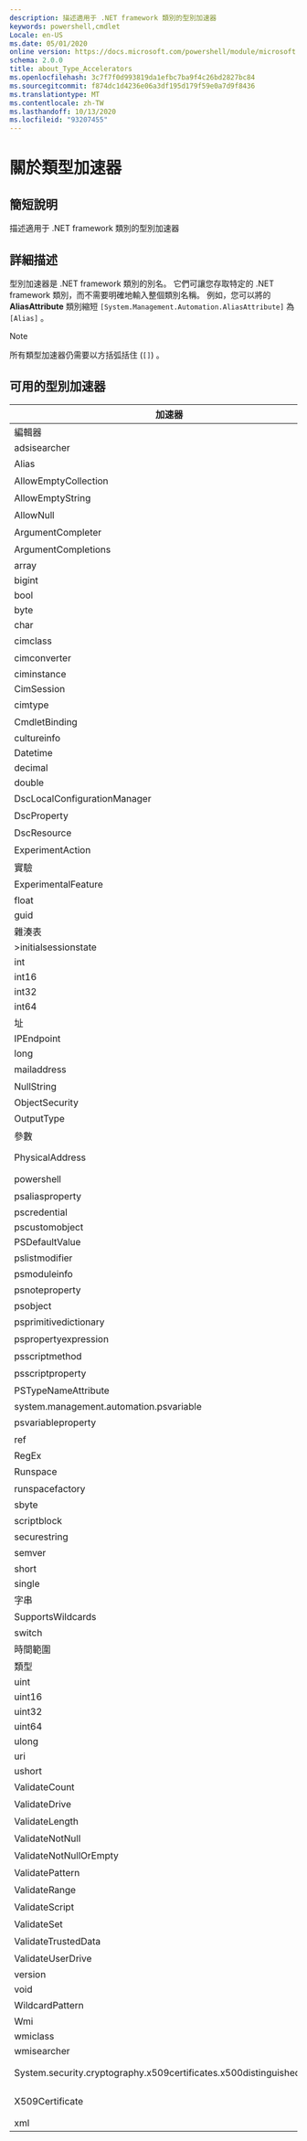 ```yaml
---
description: 描述適用于 .NET framework 類別的型別加速器
keywords: powershell,cmdlet
Locale: en-US
ms.date: 05/01/2020
online version: https://docs.microsoft.com/powershell/module/microsoft.powershell.core/about/about_type_accelerators?view=powershell-7.1&WT.mc_id=ps-gethelp
schema: 2.0.0
title: about_Type_Accelerators
ms.openlocfilehash: 3c7f7f0d993819da1efbc7ba9f4c26bd2827bc84
ms.sourcegitcommit: f874dc1d4236e06a3df195d179f59e0a7d9f8436
ms.translationtype: MT
ms.contentlocale: zh-TW
ms.lasthandoff: 10/13/2020
ms.locfileid: "93207455"
---
```

# <a name="about-type-accelerators"></a>關於類型加速器

## <a name="short-desription"></a>簡短說明
描述適用于 .NET framework 類別的型別加速器

## <a name="long-description"></a>詳細描述

型別加速器是 .NET framework 類別的別名。 它們可讓您存取特定的 .NET framework 類別，而不需要明確地輸入整個類別名稱。 例如，您可以將的 **AliasAttribute** 類別縮短 `[System.Management.Automation.AliasAttribute]` 為 `[Alias]` 。

> [!NOTE]
> 所有類型加速器仍需要以方括弧括住 (`[]`) 。

## <a name="available-type-accelerators"></a>可用的型別加速器

|        加速器          |                           完整類別名稱                           |
|---------------------------- | ------------------------------------------------------------------- |
|編輯器                         | DirectoryServices                             |
|adsisearcher                 | DirectoryServices. DirectorySearcher                          |
|Alias                        | AliasAttribute。                         |
|AllowEmptyCollection         | AllowEmptyCollectionAttribute。          |
|AllowEmptyString             | AllowEmptyStringAttribute。              |
|AllowNull                    | AllowNullAttribute。                     |
|ArgumentCompleter            | ArgumentCompleterAttribute。             |
|ArgumentCompletions          | ArgumentCompletionsAttribute。           |
|array                        | System.Array                                                        |
|bigint                       | BigInteger                                          |
|bool                         | System.Boolean                                                      |
|byte                         | System.Byte                                                         |
|char                         | System.Char                                                         |
|cimclass                     | CimClass。                        |
|cimconverter                 | CimConverter。                    |
|ciminstance                  | Microsoft.Management.Infrastructure.CimInstance                     |
|CimSession                   | Microsoft.Management.Infrastructure.CimSession                      |
|cimtype                      | CimType。                         |
|CmdletBinding                | CmdletBindingAttribute。                 |
|cultureinfo                  | System.Globalization.CultureInfo                                    |
|Datetime                     | System.DateTime                                                     |
|decimal                      | System.Decimal                                                      |
|double                       | System.Double                                                       |
|DscLocalConfigurationManager | DscLocalConfigurationManagerAttribute。  |
|DscProperty                  | DscPropertyAttribute。                   |
|DscResource                  | DscResourceAttribute。                   |
|ExperimentAction             | ExperimentAction。                       |
|實驗                 | Core.experimentalattribute。                  |
|ExperimentalFeature          | ExperimentalFeature。                    |
|float                        | System.Single                                                       |
|guid                         | System.Guid                                                         |
|雜湊表                    | System.Collections.Hashtable                                        |
|>initialsessionstate          | System.Management.Automation.Runspaces.InitialSessionState          |
|int                          | System.Int32                                                        |
|int16                        | System.Int16                                                        |
|int32                        | System.Int32                                                        |
|int64                        | System.Int64                                                        |
|址                    | 系統 .Net IPAddress                                                |
|IPEndpoint                   | System .Net. IPEndPoint                                               |
|long                         | System.Int64                                                        |
|mailaddress                  | 系統 .Net MailAddress                                         |
|NullString                   | NullString （英文）                    |
|ObjectSecurity               | AccessControl. ObjectSecurity                        |
|OutputType                   | OutputTypeAttribute。                    |
|參數                    | ParameterAttribute。                     |
|PhysicalAddress              | System.net.networkinformation.networkinformationexception. PhysicalAddress                       |
|powershell                   | 系統管理。 PowerShell                             |
|psaliasproperty              | PSAliasProperty。                        |
|pscredential                 | System.Management.Automation.PSCredential                           |
|pscustomobject               | System.Management.Automation.PSObject                               |
|PSDefaultValue               | System.Management.Automation.PSDefaultValueAttribute                |
|pslistmodifier               | PSListModifier。                         |
|psmoduleinfo                 | System.Management.Automation.PSModuleInfo                           |
|psnoteproperty               | PSNoteProperty。                         |
|psobject                     | System.Management.Automation.PSObject                               |
|psprimitivedictionary        | PSPrimitiveDictionary。                  |
|pspropertyexpression         | PSPropertyExpression。                  |
|psscriptmethod               | PSScriptMethod。                         |
|psscriptproperty             | PSScriptProperty。                       |
|PSTypeNameAttribute          | PSTypeNameAttribute。                    |
|system.management.automation.psvariable                   | System.Management.Automation.PSVariable                             |
|psvariableproperty           | PSVariableProperty。                     |
|ref                          | PSReference。                            |
|RegEx                        | System.Text.RegularExpressions.Regex                                |
|Runspace                     | 系統管理。運行空間                     |
|runspacefactory              | RunspaceFactory 的管理。              |
|sbyte                        | System.SByte                                                        |
|scriptblock                  | 系統管理. ScriptBlock                            |
|securestring                 | System.Security.SecureString                                        |
|semver                       | SemanticVersion。                        |
|short                        | System.Int16                                                        |
|single                       | System.Single                                                       |
|字串                       | System.String                                                       |
|SupportsWildcards            | SupportsWildcardsAttribute。             |
|switch                       | System.Management.Automation.SwitchParameter                        |
|時間範圍                     | System.TimeSpan                                                     |
|類型                         | System.Type                                                         |
|uint                         | System.UInt32                                                       |
|uint16                       | System.UInt16                                                       |
|uint32                       | System.UInt32                                                       |
|uint64                       | System.UInt64                                                       |
|ulong                        | System.UInt64                                                       |
|uri                          | System.Uri                                                          |
|ushort                       | System.UInt16                                                       |
|ValidateCount                | ValidateCountAttribute。                 |
|ValidateDrive                | ValidateDriveAttribute。                 |
|ValidateLength               | ValidateLengthAttribute。                |
|ValidateNotNull              | ValidateNotNullAttribute。               |
|ValidateNotNullOrEmpty       | ValidateNotNullOrEmptyAttribute。        |
|ValidatePattern              | ValidatePatternAttribute。               |
|ValidateRange                | ValidateRangeAttribute。                 |
|ValidateScript               | ValidateScriptAttribute。                |
|ValidateSet                  | ValidateSetAttribute。                   |
|ValidateTrustedData          | ValidateTrustedDataAttribute。           |
|ValidateUserDrive            | ValidateUserDriveAttribute。             |
|version                      | System.Version                                                      |
|void                         | System.Void                                                         |
|WildcardPattern              | WildcardPattern。                        |
|Wmi                          | System.Management.ManagementObject                                  |
|wmiclass                     | ManagementClass                                   |
|wmisearcher                  | ManagementObjectSearcher                          |
|System.security.cryptography.x509certificates.x500distinguishedname        | System.security.cryptography.x509certificates.x509certificate2. System.security.cryptography.x509certificates.x500distinguishedname。 |
|X509Certificate              | System.security.cryptography.x509certificates.x509certificate2. X509Certificate。       |
|xml                          | System.Xml.XmlDocument                                              |

